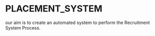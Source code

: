 # PLACEMENT_SYSTEM
our aim is to create an automated system to perform the Recruitment System Process.
